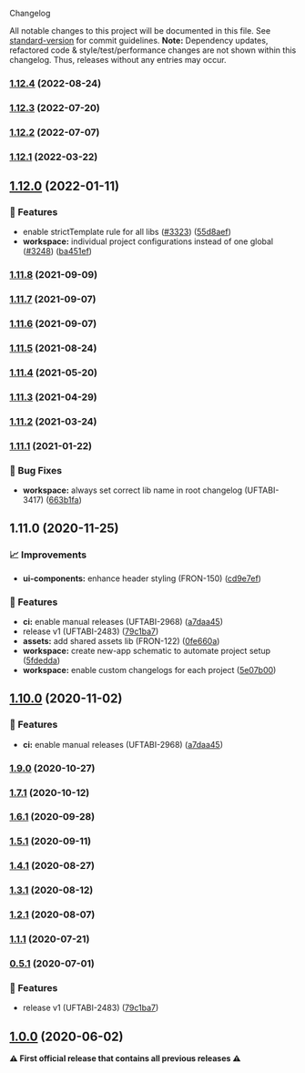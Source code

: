  Changelog

All notable changes to this project will be documented in this file. See [standard-version](https://github.com/conventional-changelog/standard-version) for commit guidelines.
**Note:** Dependency updates, refactored code & style/test/performance changes are not shown within this changelog. Thus, releases without any entries may occur.

### [1.12.4](https://github.com/Schaeffler-Group/frontend-schaeffler/compare/assets-v1.12.3...assets-v1.12.4) (2022-08-24)

### [1.12.3](https://github.com/Schaeffler-Group/frontend-schaeffler/compare/assets-v1.12.2...assets-v1.12.3) (2022-07-20)

### [1.12.2](https://github.com/Schaeffler-Group/frontend-schaeffler/compare/assets-v1.12.1...assets-v1.12.2) (2022-07-07)

### [1.12.1](https://github.com/Schaeffler-Group/frontend-schaeffler/compare/assets-v1.12.0...assets-v1.12.1) (2022-03-22)

## [1.12.0](https://github.com/Schaeffler-Group/frontend-schaeffler/compare/assets-v1.11.8...assets-v1.12.0) (2022-01-11)


### 🎸 Features

* enable strictTemplate rule for all libs ([#3323](https://github.com/Schaeffler-Group/frontend-schaeffler/issues/3323)) ([55d8aef](https://github.com/Schaeffler-Group/frontend-schaeffler/commit/55d8aefd36823a5774979b7393cbe4dff41ba7de))
* **workspace:** individual project configurations instead of one global ([#3248](https://github.com/Schaeffler-Group/frontend-schaeffler/issues/3248)) ([ba451ef](https://github.com/Schaeffler-Group/frontend-schaeffler/commit/ba451ef87c9c9cff99440b9739c9ebf4069a16dc))

### [1.11.8](https://github.com/Schaeffler-Group/frontend-schaeffler/compare/assets-v1.11.8...assets-v1.11.6) (2021-09-09)

### [1.11.7](https://github.com/Schaeffler-Group/frontend-schaeffler/compare/assets-v1.11.7...assets-v1.11.6) (2021-09-07)

### [1.11.6](https://github.com/Schaeffler-Group/frontend-schaeffler/compare/assets-v1.11.6...assets-v1.11.5) (2021-09-07)

### [1.11.5](https://github.com/Schaeffler-Group/frontend-schaeffler/compare/assets-v1.11.5...assets-v1.11.4) (2021-08-24)

### [1.11.4](///compare/assets-v1.11.4...assets-v1.11.3) (2021-05-20)

### [1.11.3](///compare/assets-v1.11.3...assets-v1.11.2) (2021-04-29)

### [1.11.2](///compare/assets-v1.11.2...assets-v1.11.1) (2021-03-24)

### [1.11.1](///compare/assets-v1.11.1...assets-v1.11.0) (2021-01-22)


### 🐛 Bug Fixes

* **workspace:** always set correct lib name in root changelog (UFTABI-3417) ([663b1fa](///commit/663b1fa843447402f85f423cf2906e4c3bb331e4))

## 1.11.0 (2020-11-25)


### 📈 Improvements

* **ui-components:** enhance header styling (FRON-150) ([cd9e7ef](///commit/cd9e7ef9430003625d5d160899b780ba7efaf001))


### 🎸 Features

* **ci:** enable manual releases (UFTABI-2968) ([a7daa45](///commit/a7daa45700b798bae3340e87400c92288d4dd84b))
* release v1 (UFTABI-2483) ([79c1ba7](///commit/79c1ba7c6c1af8ccd909083d91fffbe0ae017ebb))
* **assets:** add shared assets lib (FRON-122) ([0fe660a](///commit/0fe660a0d5b316c40b28b91706d29deb519b9268))
* **workspace:** create new-app schematic to automate project setup ([5fdedda](///commit/5fdeddabe3927d89263aaa96e51d766edd44ede7))
* **workspace:** enable custom changelogs for each project ([5e07b00](///commit/5e07b0064e287f9c8f5187b96617c9f685089052))

## [1.10.0](https://gitlab.schaeffler.com/frontend-schaeffler/schaeffler-frontend/compare/v1.9.0...v1.10.0) (2020-11-02)


### 🎸 Features

* **ci:** enable manual releases (UFTABI-2968) ([a7daa45](https://gitlab.schaeffler.com/frontend-schaeffler/schaeffler-frontend/commit/a7daa45700b798bae3340e87400c92288d4dd84b))

### [1.9.0](https://gitlab.schaeffler.com/frontend-schaeffler/schaeffler-frontend/compare/v1.8.0...v1.9.0) (2020-10-27)

### [1.7.1](https://gitlab.schaeffler.com/frontend-schaeffler/schaeffler-frontend/compare/v1.7.0...v1.7.1) (2020-10-12)

### [1.6.1](https://gitlab.schaeffler.com/frontend-schaeffler/schaeffler-frontend/compare/v1.6.0...v1.6.1) (2020-09-28)

### [1.5.1](https://gitlab.schaeffler.com/frontend-schaeffler/schaeffler-frontend/compare/v1.5.0...v1.5.1) (2020-09-11)

### [1.4.1](https://gitlab.schaeffler.com/frontend-schaeffler/schaeffler-frontend/compare/v1.4.0...v1.4.1) (2020-08-27)

### [1.3.1](https://gitlab.schaeffler.com/frontend-schaeffler/schaeffler-frontend/compare/v1.3.0...v1.3.1) (2020-08-12)

### [1.2.1](https://gitlab.schaeffler.com/frontend-schaeffler/schaeffler-frontend/compare/v1.2.0...v1.2.1) (2020-08-07)

### [1.1.1](https://gitlab.schaeffler.com/frontend-schaeffler/schaeffler-frontend/compare/v1.1.0...v1.1.1) (2020-07-21)

### [0.5.1](https://gitlab.schaeffler.com/frontend-schaeffler/schaeffler-frontend/compare/v0.5.0...v0.5.1) (2020-07-01)


### 🎸 Features

* release v1 (UFTABI-2483) ([79c1ba7](https://gitlab.schaeffler.com/frontend-schaeffler/schaeffler-frontend/commit/79c1ba7c6c1af8ccd909083d91fffbe0ae017ebb))

## [1.0.0](https://gitlab.schaeffler.com/frontend-schaeffler/schaeffler-frontend/compare/v0.5.0...v1.0.0) (2020-06-02)

**⚠ First official release that contains all previous releases ⚠**